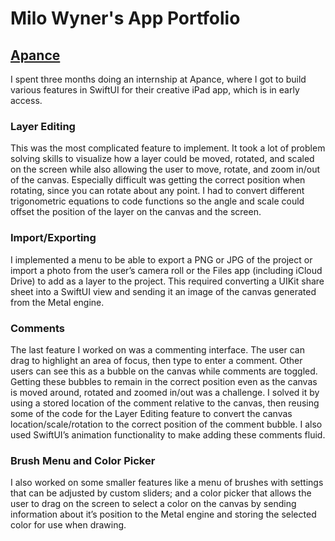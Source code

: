 # Milo Wyner's App Portfolio

## [Apance](https://apance.com)

I spent three months doing an internship at Apance, where I got to build various features in SwiftUI for their creative iPad app, which is in early access.

### Layer Editing
This was the most complicated feature to implement. It took a lot of problem solving skills to visualize how a layer could be moved, rotated, and scaled on the screen while also allowing the user to move, rotate, and zoom in/out of the canvas. Especially difficult was getting the correct position when rotating, since you can rotate about any point. I had to convert different trigonometric equations to code functions so the angle and scale could offset the position of the layer on the canvas and the screen.

### Import/Exporting
I implemented a menu to be able to export a PNG or JPG of the project or import a photo from the user’s camera roll or the Files app (including iCloud Drive) to add as a layer to the project. This required converting a UIKit share sheet into a SwiftUI view and sending it an image of the canvas generated from the Metal engine.

### Comments
The last feature I worked on was a commenting interface. The user can drag to highlight an area of focus, then type to enter a comment. Other users can see this as a bubble on the canvas while comments are toggled. Getting these bubbles to remain in the correct position even as the canvas is moved around, rotated and zoomed in/out was a challenge. I solved it by using a stored location of the comment relative to the canvas, then reusing some of the code for the Layer Editing feature to convert the canvas location/scale/rotation to the correct position of the comment bubble. I also used SwiftUI’s animation functionality to make adding these comments fluid.

### Brush Menu and Color Picker
I also worked on some smaller features like a menu of brushes with settings that can be adjusted by custom sliders; and a color picker that allows the user to drag on the screen to select a color on the canvas by sending information about it’s position to the Metal engine and storing the selected color for use when drawing.
